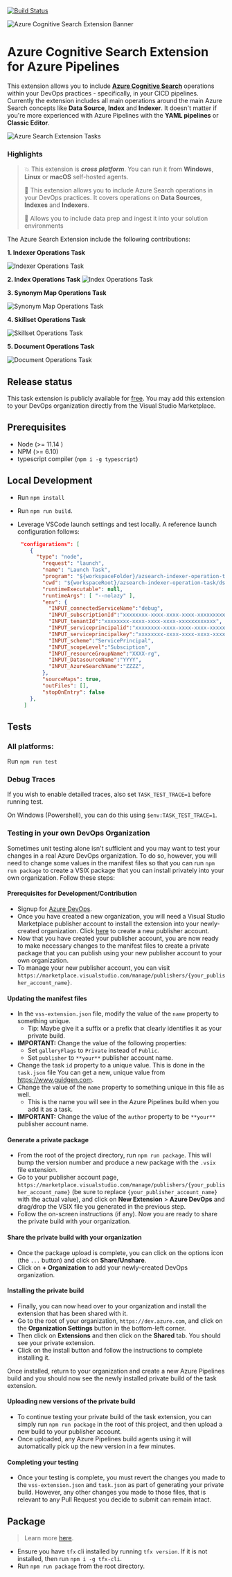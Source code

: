 [![Build Status](https://dev.azure.com/joalmeid/azsearch-ado-extension/_apis/build/status/azsearch-ado-extension-CICD?branchName=master)](https://dev.azure.com/joalmeid/azsearch-ado-extension/_build/latest?definitionId=165&branchName=master)

![Azure Cognitive Search Extension Banner](https://user-images.githubusercontent.com/4800035/78379034-b3953d80-75c9-11ea-940d-3b64ac3d4c60.png "Azure Cognitive Search Extension Banner")
# Azure Cognitive Search Extension for Azure Pipelines

This extension allows you to include [**Azure Cognitive Search**](https://docs.microsoft.com/en-us/azure/search/) operations within your DevOps practices - specifically, in your CICD pipelines. Currently the extension includes all main operations around the main Azure Search concepts like **Data Source**, **Index** and **Indexer**.
It doesn't matter if you're more experienced with Azure Pipelines with the **YAML pipelines** or **Classic Editor**.

![Azure Search Extension Tasks](https://user-images.githubusercontent.com/4800035/80922841-8928d280-8d77-11ea-844a-743f206f76f8.png)

### Highlights ###
> :boom: This extension is ***cross platform***. You can run it from **Windows**, **Linux** or **macOS** self-hosted agents.
>
> :muscle: This extension allows you to include Azure Search operations in your DevOps practices. It covers operations on **Data Sources**, **Indexes** and **Indexers**.
>
> :rocket: Allows you to include data prep and ingest it into your solution environments

The Azure Search Extension include the following contributions:

**1. Indexer Operations Task**

![Indexer Operations Task](https://user-images.githubusercontent.com/4800035/80950487-de9fc680-8ded-11ea-9378-4f11525ebf33.png)

**2. Index Operations Task**
![Index Operations Task](https://user-images.githubusercontent.com/4800035/80923145-947cfd80-8d79-11ea-9755-4c579932bd3a.png)

**3. Synonym Map Operations Task**

![Synonym Map Operations Task](https://user-images.githubusercontent.com/4800035/80923147-95ae2a80-8d79-11ea-8363-25319b243209.png)

**4. Skillset Operations Task**

![Skillset Operations Task](https://user-images.githubusercontent.com/4800035/80923146-95ae2a80-8d79-11ea-8611-ae7e354034bb.png)

**5. Document Operations Task**

![Document Operations Task](https://user-images.githubusercontent.com/4800035/80923148-95ae2a80-8d79-11ea-98cb-ffa3bb047a30.png)


## Release status

This task extension is publicly available for [free](https://marketplace.visualstudio.com/items?itemName=joalmeid.azsearch-ado-extension). You may add this extension to your DevOps organization directly from the Visual Studio Marketplace.

## Prerequisites

- Node (>= 11.14 )
- NPM (>= 6.10)
- typescript compiler (`npm i -g typescript`)

## Local Development

- Run `npm install`
- Run `npm run build`.
- Leverage VSCode launch settings and test locally. A reference launch configuration follows:
  
  ```json
   "configurations": [
      {
        "type": "node",
          "request": "launch",
          "name": "Launch Task",
          "program": "${workspaceFolder}/azsearch-indexer-operation-task/dsoperationV1/main.js",
          "cwd": "${workspaceRoot}/azsearch-indexer-operation-task/dsoperationV1",
          "runtimeExecutable": null,
          "runtimeArgs": [ "--nolazy" ],
          "env": {
            "INPUT_connectedServiceName":"debug",
            "INPUT_subscriptionId":"xxxxxxxx-xxxx-xxxx-xxxx-xxxxxxxxxxxx",
            "INPUT_tenantId":"xxxxxxxx-xxxx-xxxx-xxxx-xxxxxxxxxxxx",
            "INPUT_serviceprincipalid":"xxxxxxxx-xxxx-xxxx-xxxx-xxxxxxxxxxxx",
            "INPUT_serviceprincipalkey":"xxxxxxxx-xxxx-xxxx-xxxx-xxxxxxxxxxxx",
            "INPUT_scheme":"ServicePrincipal",
            "INPUT_scopeLevel":"Subsciption",
            "INPUT_resourceGroupName":"XXXX-rg",
            "INPUT_DatasourceName":"YYYY",
            "INPUT_AzureSearchName":"ZZZZ",
          },
          "sourceMaps": true,
          "outFiles": [],
          "stopOnEntry": false
      },
    ]
  ```

## Tests

### All platforms:

Run `npm run test`

### Debug Traces

If you wish to enable detailed traces, also set `TASK_TEST_TRACE=1` before running test.

On Windows (Powershell), you can do this using `$env:TASK_TEST_TRACE=1`.

### Testing in your own DevOps Organization

Sometimes unit testing alone isn't sufficient and you may want to test your changes in a real Azure DevOps organization. To do so, however, you will need to change some values in the manifest files so that you can run `npm run package` to create a VSIX package that you can install privately into your own organization. Follow these steps:

#### Prerequisites for Development/Contribution

- Signup for [Azure DevOps](https://azure.microsoft.com/en-us/services/devops/).
- Once you have created a new organization, you will need a Visual Studio Marketplace publisher account to install the extension into your newly-created organization. Click [here](https://marketplace.visualstudio.com/manage/createpublisher) to create a new publisher account.
- Now that you have created your publisher account, you are now ready to make necessary changes to the manifest files to create a private package that you can publish using your new publisher account to your own organization.
- To manage your new publisher account, you can visit `https://marketplace.visualstudio.com/manage/publishers/{your_publisher_account_name}`.

#### Updating the manifest files

- In the `vss-extension.json` file, modify the value of the `name` property to something unique.
  - Tip: Maybe give it a suffix or a prefix that clearly identifies it as your private build.
- **IMPORTANT:** Change the value of the following properties:
  - Set `galleryFlags` to `Private` instead of `Public`.
  - Set `publisher` to `**your**` publisher account name.
- Change the task `id` property to a unique value. This is done in the `task.json` file You can get a new, unique value from https://www.guidgen.com.
- Change the value of the `name` property to something unique in this file as well.
  - This is the name you will see in the Azure Pipelines build when you add it as a task.
- **IMPORTANT:** Change the value of the `author` property to be `**your**` publisher account name.

#### Generate a private package

- From the root of the project directory, run `npm run package`. This will bump the version number and produce a new package with the `.vsix` file extension.
- Go to your publisher account page, `https://marketplace.visualstudio.com/manage/publishers/{your_publisher_account_name}` (be sure to replace `{your_publisher_account_name}` with the actual value), and click on **New Extension** > **Azure DevOps** and drag/drop the VSIX file you generated in the previous step.
- Follow the on-screen instructions (if any). Now you are ready to share the private build with your organization.

#### Share the private build with your organization

- Once the package upload is complete, you can click on the options icon (the `...` button) and click on **Share/Unshare**.
- Click on **+ Organization** to add your newly-created DevOps organization.

#### Installing the private build

- Finally, you can now head over to your organization and install the extension that has been shared with it.
- Go to the root of your organization, `https://dev.azure.com`, and click on the **Organization Settings** button in the bottom-left corner.
- Then click on **Extensions** and then click on the **Shared** tab. You should see your private extension.
- Click on the install button and follow the instructions to complete installing it.

Once installed, return to your organization and create a new Azure Pipelines build and you should now see the newly installed private build of the task extension.

#### Uploading new versions of the private build

- To continue testing your private build of the task extension, you can simply run `npm run package` in the root of this project, and then upload a new build to your publisher account.
- Once uploaded, any Azure Pipelines build agents using it will automatically pick up the new version in a few minutes.

#### Completing your testing

- Once your testing is complete, you must revert the changes you made to the `vss-extension.json` and `task.json` as part of generating your private build. However, any other changes you made to those files, that is relevant to any Pull Request you decide to submit can remain intact.

## Package

> Learn more [here](https://docs.microsoft.com/en-us/azure/devops/extend/develop/add-build-task?view=azure-devops#step-4-package-your-extension).

- Ensure you have `tfx` cli installed by running `tfx version`. If it is not installed, then run `npm i -g tfx-cli`.
- Run `npm run package` from the root directory.